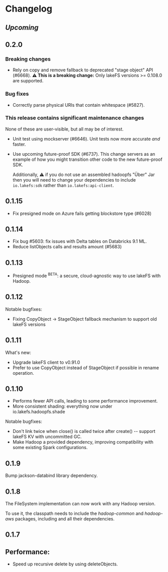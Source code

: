 # Changelog

## _Upcoming_

## 0.2.0

### Breaking changes

* Rely on copy and remove fallback to deprecated "stage object" API (#6668).
  **:warning: This is a breaking change:** Only lakeFS versions >= 0.108.0
  are supported.

### Bug fixes

* Correctly parse physical URIs that contain whitespace (#5827).

### This release contains significant maintenance changes

None of these are user-visible, but all may be of interest.

* Unit test using mockserver (#6646).  Unit tests now more accurate _and_
  faster.
* Use upcoming future-proof SDK (#6737).  This change servers as an example
  of how you might transition other code to the new future-proof SDK.

  Additionally, :warning: if you do not use an assembled hadoopfs "Über" Jar
  then you will need to change your dependencies to include `io.lakefs:sdk`
  rather than `io.lakefs:api-client`.

## 0.1.15

* Fix presigned mode on Azure fails getting blockstore type (#6028)

## 0.1.14

* Fix bug #5603: fix issues with Delta tables on Databricks 9.1 ML.
* Reduce listObjects calls and results amount (#5683) 

## 0.1.13

* Presigned mode <sup>BETA</sup>: a secure, cloud-agnostic way to use lakeFS with Hadoop.

## 0.1.12

Notable bugfixes:
* Fixing CopyObject -> StageObject fallback mechanism to support old lakeFS versions

## 0.1.11

What's new:
* Upgrade lakeFS client to v0.91.0
* Prefer to use CopyObject instead of StageObject if possible in rename operation.

## 0.1.10

* Performs fewer API calls, leading to some performance improvement.
* More consistent shading: everything now under io.lakefs.hadoopfs.shade

Notable bugfixes:
* Don't link twice when close() is called twice after create() -- support
  lakeFS KV with uncommitted GC.
* Make Hadoop a provided dependency, improving compatibility with some
  existing Spark configurations.

## 0.1.9

Bump jackson-databind library dependency.

## 0.1.8

The FileSystem implementation can now work with any Hadoop version.

To use it, the classpath needs to include the _hadoop-common_ and _hadoop-aws_ packages, including and all their dependencies.

## 0.1.7

## Performance:

* Speed up recursive delete by using deleteObjects.
